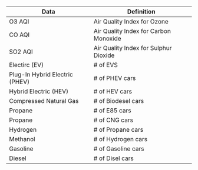 | Data | Definition |
| ------ | ------ |
| O3 AQI | Air Quality Index for Ozone |
| CO AQI | Air Quality Index for Carbon Monoxide |
| SO2 AQI | Air Quality Index for Sulphur Dioxide |
| Electirc (EV) | # of EVS |
| Plug-In Hybrid Electric (PHEV) | # of PHEV cars |
| Hybrid Electric (HEV) | # of HEV cars |
| Compressed Natural Gas | # of Biodesel cars |
| Propane | # of E85 cars |
| Propane | # of CNG cars |
| Hydrogen | # of Propane cars |
| Methanol | # of Hydrogen cars |
| Gasoline | # of Gasoline cars |
| Diesel | # of Disel cars |
